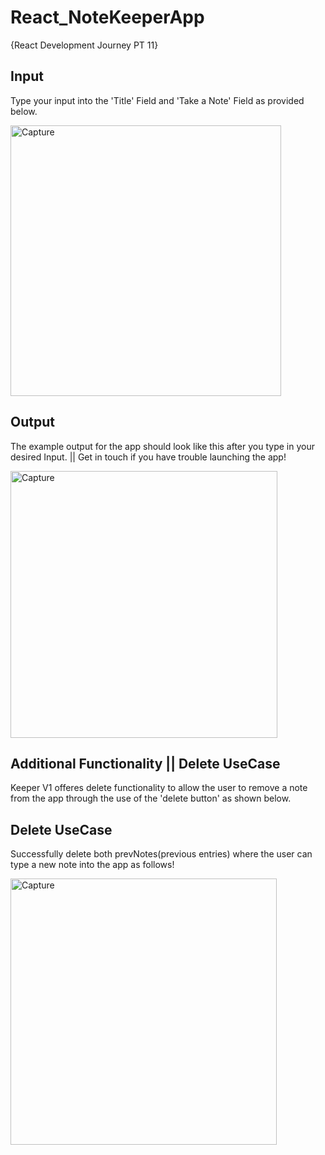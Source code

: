# React_NoteKeeperApp
{React Development Journey PT 11}

## Input

Type your input into the 'Title' Field and 'Take a Note' Field as provided below. 

<img width="433" alt="Capture" src="https://user-images.githubusercontent.com/91548582/143617026-a4b18be5-e63d-464c-9b12-5d5590ec9041.PNG">

## Output

The example output for the app should look like this after you type in your desired Input. || Get in touch if you have trouble launching the app!

<img width="427" alt="Capture" src="https://user-images.githubusercontent.com/91548582/143617151-3ee9d23a-d100-417a-a94a-17568b42f59c.PNG">

## Additional Functionality || Delete UseCase

Keeper V1 offeres delete functionality to allow the user to remove a note from the app through the use of the 'delete button' as shown below.

## Delete UseCase

Successfully delete both prevNotes(previous entries) where the user can type a new note into the app as follows!

<img width="426" alt="Capture" src="https://user-images.githubusercontent.com/91548582/143617428-1599367f-334f-4dac-ab28-87510116865d.PNG">

